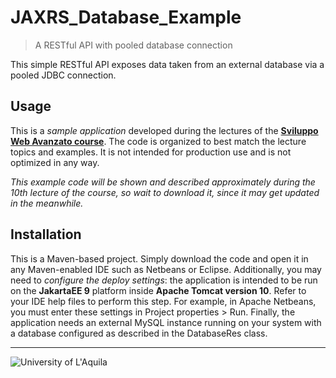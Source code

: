 # JAXRS_Database_Example
> A RESTful API with pooled database connection

This simple RESTful API exposes data taken from an external database via a pooled JDBC connection.
 
## Usage

This is a *sample application* developed during the lectures of the  [**Sviluppo Web Avanzato course**](https://sviluppowebavanzato-univaq.github.io). The code is organized to best match the lecture topics and examples. It is not intended for production use and is not optimized in any way. 

*This example code will be shown and described approximately during the 10th lecture of the course, so wait to download it, since it may get updated in the meanwhile.*

## Installation

This is a Maven-based project. Simply download the code and open it in any Maven-enabled IDE such as Netbeans or Eclipse. Additionally, you may need to *configure the deploy settings*: the application is intended to be run on the **JakartaEE 9** platform inside **Apache Tomcat version 10**. Refer to your IDE help files to perform this step. For example, in Apache Netbeans, you must enter these settings in Project properties > Run. Finally, the application needs an external MySQL instance running on your system with a database configured as described in the DatabaseRes class.


---

![University of L'Aquila](https://www.disim.univaq.it/skins/aqua/img/logo2021-2.png)


